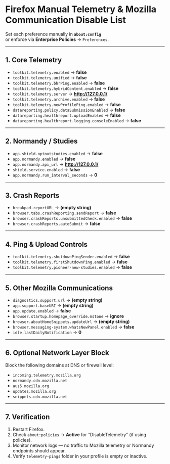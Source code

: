 # Firefox Manual Telemetry & Mozilla Communication Disable List

Set each preference manually in **`about:config`**  
or enforce via **Enterprise Policies** → `Preferences`.

---

## 1. Core Telemetry

- `toolkit.telemetry.enabled` → **false**  
- `toolkit.telemetry.unified` → **false**  
- `toolkit.telemetry.bhrPing.enabled` → **false**  
- `toolkit.telemetry.hybridContent.enabled` → **false**  
- `toolkit.telemetry.server` → **<http://127.0.0.1/>**  
- `toolkit.telemetry.archive.enabled` → **false**  
- `toolkit.telemetry.newProfilePing.enabled` → **false**  
- `datareporting.policy.dataSubmissionEnabled` → **false**  
- `datareporting.healthreport.uploadEnabled` → **false**  
- `datareporting.healthreport.logging.consoleEnabled` → **false**

---

## 2. Normandy / Studies

- `app.shield.optoutstudies.enabled` → **false**  
- `app.normandy.enabled` → **false**  
- `app.normandy.api_url` → **<http://127.0.0.1/>**  
- `shield.service.enabled` → **false**  
- `app.normandy.run_interval_seconds` → **0**

---

## 3. Crash Reports

- `breakpad.reportURL` → **(empty string)**  
- `browser.tabs.crashReporting.sendReport` → **false**  
- `browser.crashReports.unsubmittedCheck.enabled` → **false**  
- `browser.crashReports.autoSubmit` → **false**

---

## 4. Ping & Upload Controls

- `toolkit.telemetry.shutdownPingSender.enabled` → **false**  
- `toolkit.telemetry.firstShutdownPing.enabled` → **false**  
- `toolkit.telemetry.pioneer-new-studies.enabled` → **false**

---

## 5. Other Mozilla Communications

- `diagnostics.support.url` → **(empty string)**  
- `app.support.baseURI` → **(empty string)**  
- `app.update.enabled` → **false**  
- `browser.startup.homepage_override.mstone` → **ignore**  
- `browser.aboutHomeSnippets.updateUrl` → **(empty string)**  
- `browser.messaging-system.whatsNewPanel.enabled` → **false**  
- `idle.lastDailyNotification` → **0**

---

## 6. Optional Network Layer Block

Block the following domains at DNS or firewall level:

- `incoming.telemetry.mozilla.org`  
- `normandy.cdn.mozilla.net`  
- `aus5.mozilla.org`  
- `updates.mozilla.org`  
- `snippets.cdn.mozilla.net`

---

## 7. Verification

1. Restart Firefox.  
2. Check `about:policies` → **Active** for “DisableTelemetry” (if using policies).  
3. Monitor network logs — no traffic to Mozilla telemetry or Normandy endpoints should appear.  
4. Verify `telemetry-pings` folder in your profile is empty or inactive.
